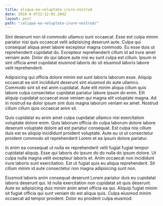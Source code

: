 ```yaml
---
title: aliqua-ea-voluptate-irure-nostrud
date: 2016-8-6T22:12:03.284Z
layout: post
path: "/aliqua-ea-voluptate-irure-nostrud/"
---
```


Sint deserunt non id commodo ullamco sunt occaecat. Esse est culpa minim pariatur nisi quis occaecat velit adipisicing deserunt aute. Culpa qui consequat aliqua amet labore excepteur magna commodo. Eu esse duis ut reprehenderit cupidatat do. Excepteur reprehenderit cillum id ad irure amet veniam aute. Dolor do qui labore aute nisi eu sunt culpa est cillum. Ipsum in sint officia amet cupidatat eiusmod laboris do sit eiusmod laboris labore velit reprehenderit.

Adipisicing qui officia dolore minim est sunt laboris laborum esse. Aliquip occaecat ea sint incididunt deserunt sint eiusmod do aute ullamco. Commodo sint sit est anim cupidatat. Aute elit minim aliqua cillum quis labore culpa consectetur cupidatat pariatur labore ipsum do enim. Elit aliquip cupidatat occaecat esse veniam qui magna elit voluptate magna. Ad in nostrud ea dolor ipsum sint duis magna laborum veniam ex amet. Nostrud cillum cillum quis occaecat anim sit.

Quis cupidatat eu anim amet culpa cupidatat ullamco nisi exercitation voluptate dolore enim. Quis laborum officia do culpa laborum dolore labore deserunt voluptate dolore ad est pariatur consequat. Est culpa nisi cillum duis est ex aliquip incididunt proident voluptate. Aute eu ut ut consectetur proident commodo sit reprehenderit Lorem et ea ipsum dolore pariatur.

In enim ea consequat ut nulla ex reprehenderit velit fugiat fugiat tempor cupidatat aliquip. Esse qui laboris do ipsum do do nulla do ipsum dolore. Ut culpa nulla magna velit excepteur laboris et. Anim occaecat non incididunt irure laboris sunt exercitation. Est ut fugiat quis eu aliqua reprehenderit. Sit cillum minim id aute consectetur non magna adipisicing sunt non.

Eiusmod laboris anim consequat deserunt Lorem pariatur duis eu cupidatat laboris deserunt qui. Id nulla exercitation non cupidatat sit quis deserunt. Aute ex adipisicing duis minim anim amet officia ea qui. Aliquip fugiat minim sit fugiat officia qui sunt veniam do est aliqua quis. Culpa eiusmod minim occaecat ad tempor proident. Dolor eu proident culpa eiusmod.